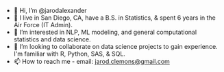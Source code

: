 - 👋 Hi, I’m @jarodalexander
- 👀 I live in San Diego, CA, have a B.S. in Statistics, &  spent 6 years in the Air Force (IT Admin).
- 🌱 I’m interested in NLP, ML modeling, and general computational statistics and data science.
- 💞️ I’m looking to collaborate on data science projects to gain experience. I'm familiar with R, Python, SAS, & SQL. 
- 📫 How to reach me - email: jarod.clemons@gmail.com

<!---
jarodalexander/jarodalexander is a ✨ special ✨ repository because its `README.md` (this file) appears on your GitHub profile.
You can click the Preview link to take a look at your changes.
--->
